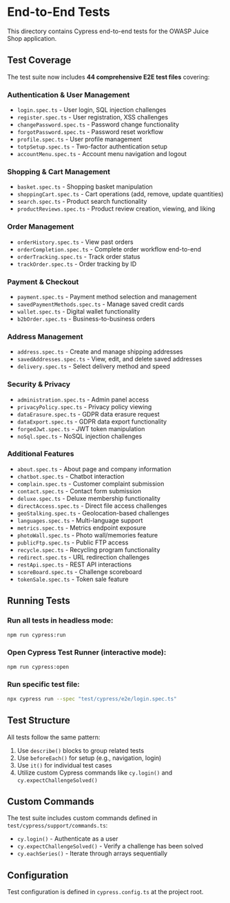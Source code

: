 # End-to-End Tests

This directory contains Cypress end-to-end tests for the OWASP Juice Shop application.

## Test Coverage

The test suite now includes **44 comprehensive E2E test files** covering:

### Authentication & User Management
- `login.spec.ts` - User login, SQL injection challenges
- `register.spec.ts` - User registration, XSS challenges
- `changePassword.spec.ts` - Password change functionality
- `forgotPassword.spec.ts` - Password reset workflow
- `profile.spec.ts` - User profile management
- `totpSetup.spec.ts` - Two-factor authentication setup
- `accountMenu.spec.ts` - Account menu navigation and logout

### Shopping & Cart Management
- `basket.spec.ts` - Shopping basket manipulation
- `shoppingCart.spec.ts` - Cart operations (add, remove, update quantities)
- `search.spec.ts` - Product search functionality
- `productReviews.spec.ts` - Product review creation, viewing, and liking

### Order Management
- `orderHistory.spec.ts` - View past orders
- `orderCompletion.spec.ts` - Complete order workflow end-to-end
- `orderTracking.spec.ts` - Track order status
- `trackOrder.spec.ts` - Order tracking by ID

### Payment & Checkout
- `payment.spec.ts` - Payment method selection and management
- `savedPaymentMethods.spec.ts` - Manage saved credit cards
- `wallet.spec.ts` - Digital wallet functionality
- `b2bOrder.spec.ts` - Business-to-business orders

### Address Management
- `address.spec.ts` - Create and manage shipping addresses
- `savedAddresses.spec.ts` - View, edit, and delete saved addresses
- `delivery.spec.ts` - Select delivery method and speed

### Security & Privacy
- `administration.spec.ts` - Admin panel access
- `privacyPolicy.spec.ts` - Privacy policy viewing
- `dataErasure.spec.ts` - GDPR data erasure request
- `dataExport.spec.ts` - GDPR data export functionality
- `forgedJwt.spec.ts` - JWT token manipulation
- `noSql.spec.ts` - NoSQL injection challenges

### Additional Features
- `about.spec.ts` - About page and company information
- `chatbot.spec.ts` - Chatbot interaction
- `complain.spec.ts` - Customer complaint submission
- `contact.spec.ts` - Contact form submission
- `deluxe.spec.ts` - Deluxe membership functionality
- `directAccess.spec.ts` - Direct file access challenges
- `geoStalking.spec.ts` - Geolocation-based challenges
- `languages.spec.ts` - Multi-language support
- `metrics.spec.ts` - Metrics endpoint exposure
- `photoWall.spec.ts` - Photo wall/memories feature
- `publicFtp.spec.ts` - Public FTP access
- `recycle.spec.ts` - Recycling program functionality
- `redirect.spec.ts` - URL redirection challenges
- `restApi.spec.ts` - REST API interactions
- `scoreBoard.spec.ts` - Challenge scoreboard
- `tokenSale.spec.ts` - Token sale feature

## Running Tests

### Run all tests in headless mode:
```bash
npm run cypress:run
```

### Open Cypress Test Runner (interactive mode):
```bash
npm run cypress:open
```

### Run specific test file:
```bash
npx cypress run --spec "test/cypress/e2e/login.spec.ts"
```

## Test Structure

All tests follow the same pattern:
1. Use `describe()` blocks to group related tests
2. Use `beforeEach()` for setup (e.g., navigation, login)
3. Use `it()` for individual test cases
4. Utilize custom Cypress commands like `cy.login()` and `cy.expectChallengeSolved()`

## Custom Commands

The test suite includes custom commands defined in `test/cypress/support/commands.ts`:
- `cy.login()` - Authenticate as a user
- `cy.expectChallengeSolved()` - Verify a challenge has been solved
- `cy.eachSeries()` - Iterate through arrays sequentially

## Configuration

Test configuration is defined in `cypress.config.ts` at the project root.
